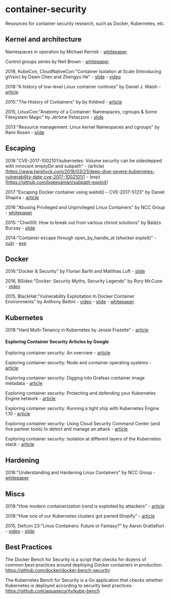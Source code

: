 # container-security
Resources for container security research, such as Docker, Kubernetes, etc.

## Kernel and architecture

Namespaces in operation by Michael Kerrisk - [whitepaper](https://lwn.net/Articles/531114/)

Control groups series by Neil Brown - [whitepaper](https://lwn.net/Articles/604609/)


2018, KubeCon, CloudNativeCon:"Container Isolation at Scale (Introducing gVisor) by Dawn Chen and Zhengyu He" - [slide](https://schd.ws/hosted_files/kccnceu18/47/Container%20Isolation%20at%20Scale.pdf) - [video](https://www.youtube.com/watch?v=pWyJahTWa4I)

2018:"A history of low-level Linux container runtimes" by Daniel J. Walsh - [article](https://opensource.com/article/18/1/history-low-level-container-runtimes)

2015:"The History of Containers" by by thildred - [article](https://rhelblog.redhat.com/2015/08/28/the-history-of-containers/)

2015, LinuxCon:"Anatomy of a Container: Namespaces, cgroups & Some Filesystem Magic" by Jérôme Petazzoni - [slide](https://www.slideshare.net/jpetazzo/anatomy-of-a-container-namespaces-cgroups-some-filesystem-magic-linuxcon)

2013:"Resource management: Linux kernel Namespaces and cgroups" by Rami Rosen - [slide](http://www.haifux.org/lectures/299/netLec7.pdf)

## Escaping

2018:"CVE-2017-1002101:kubernetes: Volume security can be sidestepped with innocent emptyDir and subpath" - (article)[https://www.twistlock.com/2018/03/21/deep-dive-severe-kubernetes-vulnerability-date-cve-2017-1002101/] - (exp)[https://github.com/bgeesaman/subpath-exploit]

2017:"Escaping Docker container using waitid() – CVE-2017-5123" by Daniel Shapira - [article](https://www.twistlock.com/2017/12/27/escaping-docker-container-using-waitid-cve-2017-5123/)

2016:"Abusing Privileged and Unprivileged Linux Containers" by NCC Group - [whitepaper](https://www.nccgroup.trust/globalassets/our-research/us/whitepapers/2016/june/container_whitepaper.pdf)

2015: "Chw00t: How to break out from various chroot solutions" by Balázs Bucsay - [slide](https://deepsec.net/docs/Slides/2015/Chw00t_How_To_Break%20Out_from_Various_Chroot_Solutions_-_Bucsay_Balazs.pdf)

2014:"Container escape through open_by_handle_at (shocker exploit)" - [vuln](https://lists.linuxcontainers.org/pipermail/lxc-devel/2014-June/009547.html) - [exp](https://github.com/gabrtv/shocker)


## Docker

2016:"Docker & Security" by Florian Barth and Matthias Luft - [slide](https://www.ernw.de/download/ERNW_Stocard_Docker-Devops-Security_fbarth-mluft.pdf)

2016, BSides:"Docker: Security Myths, Security Legends" by Rory McCune - [video](https://www.youtube.com/watch?v=uQigvjSXMLw)

2015, BlackHat:"Vulnerability Exploitation In Docker Container Environments" by Anthony Bettini - [video](https://www.youtube.com/watch?v=77-jaeUKH7c) - [slide](https://www.blackhat.com/docs/eu-15/materials/eu-15-Bettini-Vulnerability-Exploitation-In-Docker-Container-Environments.pdf) - [whitepaper](https://www.blackhat.com/docs/eu-15/materials/eu-15-Bettini-Vulnerability-Exploitation-In-Docker-Container-Environments-wp.pdf)


## Kubernetes

2018:"Hard Multi-Tenancy in Kubernetes by Jessie Frazelle" - [article](https://blog.jessfraz.com/post/hard-multi-tenancy-in-kubernetes/)

#### Exploring Container Security Articles by Google

Exploring container security: An overview - [article](https://cloudplatform.googleblog.com/2018/03/exploring-container-security-an-overview.html)

Exploring container security: Node and container operating systems - [article](https://cloudplatform.googleblog.com/2018/04/exploring-container-security-Node-and-container-operating-systems.html)

Exploring container security: Digging into Grafeas container image metadata - [article](https://cloudplatform.googleblog.com/2018/04/exploring-container-security-digging-into-Grafeas-container-image-metadata.html)

Exploring container security: Protecting and defending your Kubernetes Engine network - [article](https://cloudplatform.googleblog.com/2018/04/exploring-container-security-protecting-and-Defending-your-Kubernetes-Engine-network.html)

Exploring container security: Running a tight ship with Kubernetes Engine 1.10 - [article](https://cloudplatform.googleblog.com/2018/04/Exploring-container-security-Running-a-tight-ship-with-Kubernetes-Engine-1-10.html)

Exploring container security: Using Cloud Security Command Center (and five partner tools) to detect and manage an attack - [article](https://cloudplatform.googleblog.com/2018/05/Exploring-container-security-Using-Cloud-Security-Comma.html)

Exploring container security: Isolation at different layers of the Kubernetes stack - [article](https://cloudplatform.googleblog.com/2018/05/Exploring-container-security-Isolation-at-different-layers-of-the-Kubernetes-stack.html)


## Hardening

2016:"Understanding and Hardening Linux Containers" by NCC Group - [whitepaper](https://www.nccgroup.trust/globalassets/our-research/us/whitepapers/2016/april/ncc_group_understanding_hardening_linux_containers-1-1.pdf)

## Miscs

2018:"How modern containerization trend is exploited by attackers" - [article](https://kromtech.com/blog/security-center/cryptojacking-invades-cloud-how-modern-containerization-trend-is-exploited-by-attackers)

2018:"How one of our Kubernetes clusters got pwned Shopify" - [article](https://hackerone.com/reports/341876)

2015, Defcon 23:"Linux Containers: Future or Fantasy?" by Aaron Grattafiori - [video](https://www.youtube.com/watch?v=iN6QbszB1R8) - [slide](https://media.defcon.org/DEF%20CON%2023/DEF%20CON%2023%20presentations/DEFCON-23-Aaron-Grattafiori-Linux-Containers-Future-or-Fantasy-UPDATED.pdf)

## Best Practices

The Docker Bench for Security is a script that checks for dozens of common best-practices around deploying Docker containers in production.
https://github.com/docker/docker-bench-security

The Kubernetes Bench for Security is a Go application that checks whether Kubernetes is deployed according to security best practices.
https://github.com/aquasecurity/kube-bench
